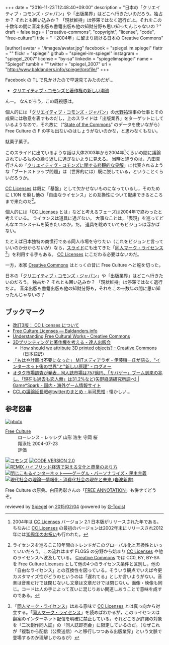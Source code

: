 +++
date = "2016-11-23T12:48:40+09:00"
description = "日本の「クリエイティブ・コモンズ・ジャパン」や「出版業界」はどこへ行きたいのだろう。独占か？ それとも囲い込みか？ 「現状維持」は停滞ではなく退行だよ。それをこの十数年の間に音楽出版も書籍出版も他の知財分野も思い知ったんじゃないの？"
draft = false
tags = ["creative-commons", "copyright", "license", "code", "free-culture"]
title = "「2004年」に留まり続ける日本の Creative Commons"

[author]
  avatar = "/images/avatar.jpg"
  facebook = "spiegel.im.spiegel"
  flattr = ""
  flickr = "spiegel"
  github = "spiegel-im-spiegel"
  instagram = "spiegel_2007"
  license = "by-sa"
  linkedin = "spiegelimspiegel"
  name = "Spiegel"
  tumblr = ""
  twitter = "spiegel_2007"
  url = "http://www.baldanders.info/spiegel/profile/"
+++

Facebook の TL で見かけたので早速見てみたのだが...

- [クリエイティブ・コモンズと著作権の新しい潮流](http://www.slideshare.net/JEPAslide/ss-68121343)

んー。
なんだろう，この既視感は。

個人的には「[クリエイティブ・コモンズ・ジャパン]」の[水野祐](https://twitter.com/TasukuMizuno)理事の仕事とその成果には敬意を表すものだし，上のスライドは「出版業界」をターゲットにしているようなので，それ故に（“[State of the Commons](https://stateof.creativecommons.org/2015/ "Creative Commons — State of the Commons 2015 — It's been a remarkable year, most notably for the more than 1.1 billion works under one of the CC licenses, CC0, or the public domain mark.")” のデータを使いながら） Free Culture の F の字も出ないのはしょうがないのかな，と思わなくもない。

駄菓子菓子。

このスライドに出ているような話は大体2003年から2004年[^04]くらいの間に議論されているものの繰り返しに過ぎないように見える。
当時と違うのは，八田真行さんの「[クリエイティヴ・コモンズに関する悲観的な見解](https://mag.osdn.jp/03/09/29/0955208 "クリエイティヴ・コモンズに関する悲観的な見解 | OSDN Magazine")」に代表されるような「ブートストラップ問題」は（世界的には）既に脱している，ということくらいだろうか。

[^04]: 2004年は [CC Licenses] バージョン 2.1 日本版がリリースされた年である。ちなみに [CC Licenses] の最初のバージョンは2002年末にリリースされ2012年には[10周年のお祝い](http://10.creativecommons.org/ "#cc10 Creative Commons Tenth Anniversary")も行われた。

[CC Licenses] は既に「基盤」として欠かせないものになっているし，そのために L10N を廃し他の「自由なライセンス」との互換性について配慮できるところまで来たのだ[^lt]。

[^lt]: ライセンスを巡るここ10年間のトレンドがこのグローバル化と互換性といっていいだろう。この流れはまず FLOSS の分野から始まり [CC Licenses] や他のライセンスへ波及している。 [Creative Commons] では CC0, BY, BY-SA を Free Culture Licenses として他の4つのライセンス条件と区別し，他の「自由なライセンス」との互換性を図っている。そういう観点でいえば今更カスタマイズ性がどうのというのは「遅れてる」としか言いようがない。音楽は音楽だけでは閉じないし文章は文章だけでは閉じない。画像・映像も同じ。コードは人の手によって互いに混じりあい関連しあうことで意味を成すのである。

個人的には「[CC Licenses] とは」などと考えるフェーズは2004年で終わったと考えている。
ライセンスは道具に過ぎない。
大事なことは，「表現」を巡ってどんなエコシステムを築きたいのか，だ。
道具を眺めていてもビジョンは浮かばない。

たとえば日本独特の商慣行である同人市場を守りたい（これをビジョンと言っていいのか分からないが）なら，[スライド]にも出てきた「[同人マーク・ライセンス] [^dm]」を利用する手もある。
[CC Licenses] にこだわる必要はないのだ。

一方，本家 [Creative Commons] はとっくの昔に Free Culture へと舵を切った。

[^dm]: 「[同人マーク・ライセンス]」はある意味で [CC Licenses] とは真っ向から対立する。「[同人マーク・ライセンス]」を読めばわかるが，このライセンスは翻案のインターネット配信を明確に禁止している。それどころか許諾の対象を「二次創作同人誌」の「同人誌即売会」に限定しているのだ。（なぜこれが「複製から配信（公衆送信）へと移行しつつある出版業界」という文脈で登場するのか理解しかねるが）

日本の「[クリエイティブ・コモンズ・ジャパン]」や「出版業界」はどこへ行きたいのだろう。
独占か？ それとも囲い込みか？ 「現状維持」は停滞ではなく退行だよ。
音楽出版も書籍出版も他の知財分野も，それをこの十数年の間に思い知ったんじゃないの？

## ブックマーク

- [改訂3版： CC Licenses について](/cc-licenses/)
- [Free Culture Licenses — Baldanders.info](http://www.baldanders.info/spiegel/log2/000796.shtml)
- [Understanding Free Cultural Works - Creative Commons](https://creativecommons.org/share-your-work/public-domain/freeworks/)
- [3Dプリンティングと著作権を考える - 達人出版会](http://tatsu-zine.com/books/copyright-3dprinting)
    - [How should we attribute 3D printed objects? - Creative Commons](https://creativecommons.org/2016/04/19/attribute-3d-printed-objects/) （[日本語訳](https://creativecommons.jp/2016/07/26/3d%E3%83%97%E3%83%AA%E3%83%B3%E3%83%88%E3%81%A7%E3%81%A7%E3%81%8D%E3%81%9F%E7%89%A9%E3%81%AB%E3%81%AF%E3%81%A9%E3%81%AE%E3%82%88%E3%81%86%E3%81%AA%E3%83%A9%E3%82%A4%E3%82%BB%E3%83%B3%E3%82%B9%E8%A1%A8/ "3Dプリントでできた物にはどのようなライセンス表示をすべきか？ | クリエイティブ・コモンズ・ジャパン")）
- [「もはや計画は不要になった」 MITメディアラボ・伊藤穰一氏が語る、"インターネット後の世界"と"新しい原理" - ログミー](http://logmi.jp/17817)
- [オタク市場調査が発表…同人誌市場は757億円、「サバゲー」ブーム到来の兆し、「現在も過去も恋人無」は31.2%など(矢野経済研究所調べ) | Game*Spark - 国内・海外ゲーム情報サイト](http://www.gamespark.jp/article/2016/01/19/63159.html)
- [CCLの議論延長戦@twitterのまとめ - 半可思惟](http://d.hatena.ne.jp/inflorescencia/20070923/1190527778) : 懐かしい...

[Creative Commons]: https://creativecommons.org/ "Creative Commons"
[CC Licenses]: https://creativecommons.org/licenses/ "ライセンスについて - Creative Commons"
[クリエイティブ・コモンズ・ジャパン]: https://creativecommons.jp/
[スライド]: http://www.slideshare.net/JEPAslide/ss-68121343 "クリエイティブ・コモンズと著作権の新しい潮流"
[同人マーク・ライセンス]: http://commonsphere.jp/doujin-license-1/ "同人マーク・ライセンス 1.0 | commonsphere"

## 参考図書

<div class="hreview" ><a class="item url" href="http://www.amazon.co.jp/exec/obidos/ASIN/4798106801/baldandersinf-22/"><img src="http://ecx.images-amazon.com/images/I/519QAE3KNFL._SL160_.jpg" alt="photo" class="photo"  /></a><dl ><dt class="fn"><a class="item url" href="http://www.amazon.co.jp/exec/obidos/ASIN/4798106801/baldandersinf-22/">Free Culture</a></dt><dd>ローレンス・レッシグ 山形 浩生 守岡 桜 </dd><dd>翔泳社 2004-07-23</dd><dd>評価<abbr class="rating" title="4"><img src="http://g-images.amazon.com/images/G/01/detail/stars-4-0.gif" alt="" /></abbr> </dd></dl><p class="similar"><a href="http://www.amazon.co.jp/exec/obidos/ASIN/4798102040/baldandersinf-22/" target="_top"><img src="http://images.amazon.com/images/P/4798102040.09._SCTHUMBZZZ_.jpg"  alt="コモンズ"  /></a> <a href="http://www.amazon.co.jp/exec/obidos/ASIN/4798115002/baldandersinf-22/" target="_top"><img src="http://images.amazon.com/images/P/4798115002.09._SCTHUMBZZZ_.jpg"  alt="CODE VERSION 2.0"  /></a> <a href="http://www.amazon.co.jp/exec/obidos/ASIN/4798119806/baldandersinf-22/" target="_top"><img src="http://images.amazon.com/images/P/4798119806.09._SCTHUMBZZZ_.jpg"  alt="REMIX ハイブリッド経済で栄える文化と商業のあり方"  /></a> <a href="http://www.amazon.co.jp/exec/obidos/ASIN/4152092769/baldandersinf-22/" target="_top"><img src="http://images.amazon.com/images/P/4152092769.09._SCTHUMBZZZ_.jpg"  alt="閉じこもるインターネット――グーグル・パーソナライズ・民主主義"  /></a> <a href="http://www.amazon.co.jp/exec/obidos/ASIN/4004304652/baldandersinf-22/" target="_top"><img src="http://images.amazon.com/images/P/4004304652.09._SCTHUMBZZZ_.jpg"  alt="現代社会の理論―情報化・消費化社会の現在と未来 (岩波新書)"  /></a> </p>
<p class="description">Free Culture の原典。白田秀彰さんの「<a href='http://orion.mt.tama.hosei.ac.jp/hideaki/freeannotation.htm'>FREE ANNOTATION</a>」も併せてどうぞ。</p>
<p class="gtools" >reviewed by <a href='#maker' class='reviewer'>Spiegel</a> on <abbr class="dtreviewed" title="2015-02-04">2015/02/04</abbr> (powered by <a href="http://www.goodpic.com/mt/aws/index.html" >G-Tools</a>)</p>
</div>
